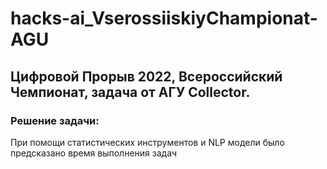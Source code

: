 # hacks-ai_VserossiiskiyChampionat-AGU

## Цифровой Прорыв 2022, Всероссийский Чемпионат, задача от АГУ Collector.

### Решение задачи: 
При помощи статистических инструментов и NLP модели было предсказано время выполнения задач
